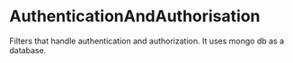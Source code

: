 # AuthenticationAndAuthorisation
Filters that handle authentication and authorization. It uses mongo db as a database.
